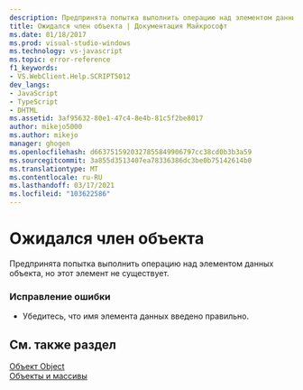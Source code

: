 ```yaml
---
description: Предпринята попытка выполнить операцию над элементом данных объекта, но этот элемент не существует.
title: Ожидался член объекта | Документация Майкрософт
ms.date: 01/18/2017
ms.prod: visual-studio-windows
ms.technology: vs-javascript
ms.topic: error-reference
f1_keywords:
- VS.WebClient.Help.SCRIPT5012
dev_langs:
- JavaScript
- TypeScript
- DHTML
ms.assetid: 3af95632-80e1-47c4-8e4b-81c5f2be8017
author: mikejo5000
ms.author: mikejo
manager: ghogen
ms.openlocfilehash: d6637515920327855849906797cc38cd0b3b3a59
ms.sourcegitcommit: 3a855d3513407ea78336386dc3be0b75142614b0
ms.translationtype: MT
ms.contentlocale: ru-RU
ms.lasthandoff: 03/17/2021
ms.locfileid: "103622586"
---
```

# <a name="object-member-expected"></a>Ожидался член объекта
Предпринята попытка выполнить операцию над элементом данных объекта, но этот элемент не существует.  
  
### <a name="to-correct-this-error"></a>Исправление ошибки  
  
- Убедитесь, что имя элемента данных введено правильно.  
  
## <a name="see-also"></a>См. также раздел  
 [Объект Object](https://developer.mozilla.org/docs/Web/JavaScript/Reference/Global_Objects/Object)   
 [Объекты и массивы](https://developer.mozilla.org/docs/Learn/JavaScript/Objects)

